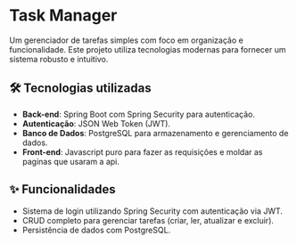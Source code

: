 # Task Manager

Um gerenciador de tarefas simples com foco em organização e funcionalidade. Este projeto utiliza tecnologias modernas para fornecer um sistema robusto e intuitivo.

## 🛠️ Tecnologias utilizadas

- **Back-end**: Spring Boot com Spring Security para autenticação.
- **Autenticação**: JSON Web Token (JWT).
- **Banco de Dados**: PostgreSQL para armazenamento e gerenciamento de dados.
- **Front-end**: Javascript puro para fazer as requisições e moldar as paginas que usaram a api.

## ✨ Funcionalidades

- Sistema de login utilizando Spring Security com autenticação via JWT.
- CRUD completo para gerenciar tarefas (criar, ler, atualizar e excluir).
- Persistência de dados com PostgreSQL.
